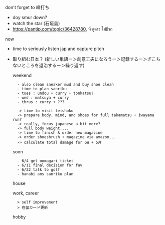 don't forget to 峰打ち
- doy smur down?
- watch the star (石垣島)
- https://pantip.com/topic/36428780, ที่ ดูดาว ไม่มีรถ

now
- time to seriously listen jap and capture pitch 
- 取り組む日本？ (新しい単語ー＞創意工夫になろうー＞記録するー＞ぎこちないところを退治するー＞繰り返す)

	weekend
			
		- also clean sneaker mud and buy shoe clean
		- time to plan sanriku
		- tues : undou + curry + tonkatsu?
		- wed : matsuya + curry
		- thrus : curry + ???
		
		-> time to visit teishoku
		-> prepare body, mind, and shoes for full takamatsu + iwayama run?
		-> really, focus japanese a bit more?
		-> full body weight....
		-> time to finish & order new magazine
		-> order shoesbrush + magazine via amazon...
		-> calculate total damage for GW + 5月
		
	soon
	
		- 6/4 get oomagari ticket
		- 6/11 final decision for fav
		- 6/22 talk to golf
		- hanabi ans sanriku plan
	house
	
	work, career
	
		> self improvement
		> 在留カード更新
	hobby
			

			
		
